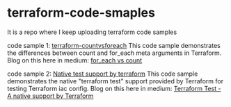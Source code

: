 # terraform-code-smaples
It is a repo where I keep uploading terraform code samples

code sample 1: [terraform-countvsforeach](https://github.com/madhubanti0007/terraform-code-samples/tree/master/terraform-countvsforeach)
               This code sample demonstrates the differences between count and for_each meta arguments in Terraform.
               Blog on this here in medium: [for_each vs count](https://medium.com/@madhubanti0007/for-each-vs-count-ouch-a-cdf3de2baabb)


code sample 2: [Native test support by terraform]([https://github.com/madhubanti0007/terraform-code-samples/tree/master/terraform-countvsforeach](https://medium.com/@madhubanti0007/for-each-vs-count-ouch-a-cdf3de2baabb))
               This code sample demonstrates the native "terraform test" support provided by Terraform for testing Terraform iac config.
               Blog on this here in medium: [Terraform Test - A native support by Terraform ]([https://medium.com/@madhubanti0007/for-each-vs-count-ouch-a-cdf3de2baabb](https://medium.com/@madhubanti0007/terraform-test-by-terraform-a-native-testing-support-for-infrastructure-provisioning-b2e06ce9bc46))
